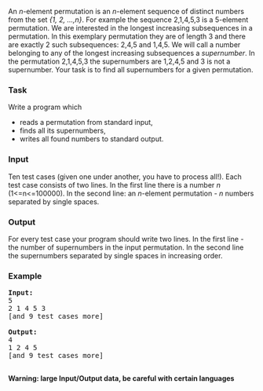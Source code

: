<p>
An <i>n</i>-element permutation is an <i>n</i>-element sequence of distinct numbers
from the set <i>{1, 2, ...,n}</i>. For example the sequence 2,1,4,5,3 is a
5-element permutation.
We are interested in the longest increasing subsequences in a permutation. In this exemplary
permutation they are of length 3 and there are exactly 2 such subsequences: 2,4,5 and 1,4,5.
We will call a number belonging to any of the longest increasing
subsequences a <i>supernumber</i>. In the permutation 2,1,4,5,3 the supernumbers are 1,2,4,5 and 3 is not a supernumber.
Your task is to find all supernumbers for a given permutation.
</p>
<h3> Task </h3>
<p>
Write a program which
</p>
<div align="justify">
<ul>
<li> reads a permutation from standard input,
</li>
<li> finds all its supernumbers,
</li>
<li> writes all found numbers to standard output.
</li>
</ul></div>
<h3> Input </h3>
<p>
Ten test cases (given one under another, you have to process all!).
Each test case consists of two lines.
In the first line there is a number <i>n</i> (1&lt;=n&lt;=100000). In the second
line: an <i>n</i>-element permutation - <i>n</i> numbers separated by single spaces.
</p>
<h3> Output </h3>
<p>
For every test case your program should write two lines. In the first line
- the number of supernumbers in the input permutation. In the second line
the supernumbers separated by single spaces in increasing order.
</p>
<h3>Example</h3>
<pre><tt><b>Input:</b>
5
2 1 4 5 3
[and 9 test cases more]
</tt>
<tt><b>Output:</b>
4
1 2 4 5
[and 9 test cases more]
</tt>
</pre>
<b>Warning: large Input/Output data, be careful with certain languages</b>